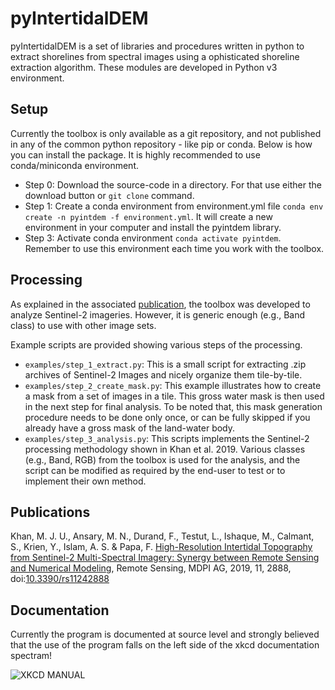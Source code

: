 # pyIntertidalDEM

pyIntertidalDEM is a set of libraries and procedures written in python to extract shorelines from spectral images using
a ophisticated shoreline extraction algorithm. These modules are developed in Python v3 environment.

## Setup

Currently the toolbox is only available as a git repository, and not published in any of the common python repository -
like pip or conda. Below is how you can install the package. It is highly recommended to use conda/miniconda
environment.

* Step 0: Download the source-code in a directory. For that use either the download button or `git clone` command.
* Step 1: Create a conda environment from environment.yml file `conda env create -n pyintdem -f environment.yml`.
  It will create a new environment in your computer and install the pyintdem library.
* Step 3: Activate conda environment `conda activate pyintdem`. Remember to use this environment each time you
  work with the toolbox.

## Processing

As explained in the associated [publication](#publications), the toolbox was developed to analyze Sentinel-2 imageries.
However,
it is generic enough (e.g., Band class) to use with other image sets.

Example scripts are provided showing various steps of the processing.

* `examples/step_1_extract.py`: This is a small script for extracting .zip archives of Sentinel-2 Images and nicely
  organize them tile-by-tile.
* `examples/step_2_create_mask.py`: This example illustrates how to create a mask from a set of images in a tile. This
  gross water mask is then used in the next step for final analysis. To be noted that, this mask generation procedure
  needs to be done only once, or can be fully skipped if you already have a gross mask of the land-water body.
* `examples/step_3_analysis.py`: This scripts implements the Sentinel-2 processing methodology shown in Khan et al.
  2019. Various classes (e.g., Band, RGB) from the toolbox is used for the analysis, and the script can be modified as
  required by the end-user to test or to implement their own method.

## Publications

Khan, M. J. U., Ansary, M. N., Durand, F., Testut, L., Ishaque, M., Calmant, S., Krien, Y., Islam, A. S. & Papa,
F. [High-Resolution Intertidal Topography from Sentinel-2 Multi-Spectral Imagery: Synergy between Remote Sensing and Numerical Modeling](https://doi.org/10.3390/rs11242888),
Remote Sensing, MDPI AG, 2019, 11, 2888, doi:[10.3390/rs11242888](https://doi.org/10.3390/rs11242888)

## Documentation

Currently the program is documented at source level and strongly believed that the use of the program falls on the left
side of the xkcd documentation spectram!

![XKCD MANUAL](https://imgs.xkcd.com/comics/manuals.png)
